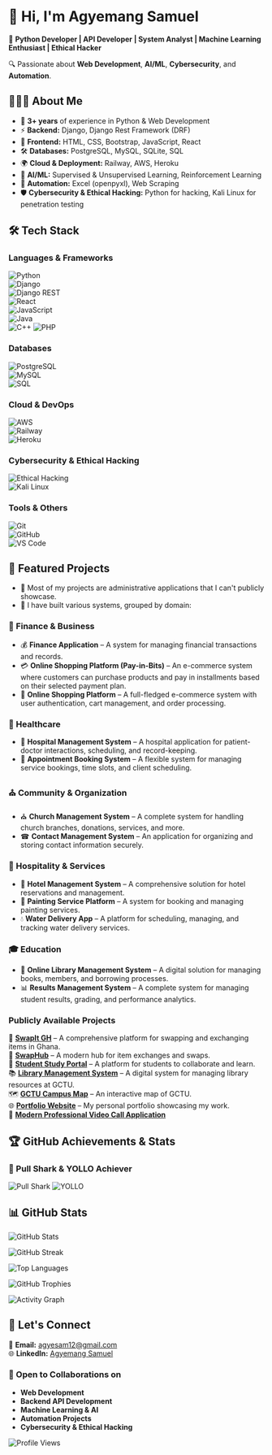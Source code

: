 # 👋 Hi, I'm Agyemang Samuel

🚀 **Python Developer | API Developer | System Analyst | Machine Learning Enthusiast | Ethical Hacker**  

🔍 Passionate about **Web Development**, **AI/ML**, **Cybersecurity**, and **Automation**.



## 👨🏽‍💻 About Me  
- 🎯 **3+ years** of experience in Python & Web Development  
- ⚡ **Backend:** Django, Django Rest Framework (DRF)  
- 🎨 **Frontend:** HTML, CSS, Bootstrap, JavaScript, React  
- 🛠️ **Databases:** PostgreSQL, MySQL, SQLite, SQL  
- 🌍 **Cloud & Deployment:** Railway, AWS, Heroku  
- 🤖 **AI/ML:** Supervised & Unsupervised Learning, Reinforcement Learning  
- 🔄 **Automation:** Excel (openpyxl), Web Scraping
- 🛡️ **Cybersecurity & Ethical Hacking:** Python for hacking, Kali Linux for penetration testing  



## 🛠 Tech Stack  

### **Languages & Frameworks**  
![Python](https://img.shields.io/badge/-Python-3776AB?style=for-the-badge&logo=python&logoColor=white)  
![Django](https://img.shields.io/badge/-Django-092E20?style=for-the-badge&logo=django&logoColor=white)  
![Django REST](https://img.shields.io/badge/-Django%20Rest%20Framework-ff1709?style=for-the-badge&logo=django&logoColor=white)  
![React](https://img.shields.io/badge/-React-61DAFB?style=for-the-badge&logo=react&logoColor=white)  
![JavaScript](https://img.shields.io/badge/-JavaScript-F7DF1E?style=for-the-badge&logo=javascript&logoColor=black)  
![Java](https://img.shields.io/badge/-Java-007396?style=for-the-badge&logo=java&logoColor=white)  
![C++](https://img.shields.io/badge/-C++-00599C?style=for-the-badge&logo=c%2B%2B&logoColor=white)
![PHP](https://img.shields.io/badge/-PHP-777BB4?style=for-the-badge&logo=php&logoColor=white)  

### **Databases**  
![PostgreSQL](https://img.shields.io/badge/-PostgreSQL-4169E1?style=for-the-badge&logo=postgresql&logoColor=white)  
![MySQL](https://img.shields.io/badge/-MySQL-4479A1?style=for-the-badge&logo=mysql&logoColor=white)  
![SQL](https://img.shields.io/badge/-SQL-CC2927?style=for-the-badge&logo=microsoft-sql-server&logoColor=white)  

### **Cloud & DevOps**  
![AWS](https://img.shields.io/badge/-AWS-232F3E?style=for-the-badge&logo=amazon-aws&logoColor=white)  
![Railway](https://img.shields.io/badge/-Railway-12100E?style=for-the-badge&logo=railway&logoColor=white)  
![Heroku](https://img.shields.io/badge/-Heroku-430098?style=for-the-badge&logo=heroku&logoColor=white)  

### **Cybersecurity & Ethical Hacking**  
![Ethical Hacking](https://img.shields.io/badge/-Ethical%20Hacking-000000?style=for-the-badge&logo=hack-the-box&logoColor=white)  
![Kali Linux](https://img.shields.io/badge/-Kali%20Linux-557C94?style=for-the-badge&logo=kali-linux&logoColor=white)  

### **Tools & Others**  
![Git](https://img.shields.io/badge/-Git-F05032?style=for-the-badge&logo=git&logoColor=white)  
![GitHub](https://img.shields.io/badge/-GitHub-181717?style=for-the-badge&logo=github&logoColor=white)  
![VS Code](https://img.shields.io/badge/-VS%20Code-007ACC?style=for-the-badge&logo=visual-studio-code&logoColor=white)  


## 📌 Featured Projects
- 🔹 Most of my projects are administrative applications that I can't publicly showcase.
- 🔹 I have built various systems, grouped by domain:

### 🏦 Finance & Business
- 💰 **Finance Application** – A system for managing financial transactions and records.
- 💳 **Online Shopping Platform (Pay-in-Bits)** – An e-commerce system where customers can purchase products and pay in installments based on their selected payment plan.
- 🛒 **Online Shopping Platform** – A full-fledged e-commerce system with user authentication, cart management, and order processing.

### 🏥 Healthcare
- 🏥 **Hospital Management System** – A hospital application for patient-doctor interactions, scheduling, and record-keeping.
- 📅 **Appointment Booking System** – A flexible system for managing service bookings, time slots, and client scheduling.

### ⛪ Community & Organization
- ⛪ **Church Management System** – A complete system for handling church branches, donations, services, and more.
- ☎ **Contact Management System** – An application for organizing and storing contact information securely.

### 🏨 Hospitality & Services
- 🏨 **Hotel Management System** – A comprehensive solution for hotel reservations and management.
- 🎨 **Painting Service Platform** – A system for booking and managing painting services.
- 💧 **Water Delivery App** – A platform for scheduling, managing, and tracking water delivery services.

### 🎓 Education
- 📖 **Online Library Management System** – A digital solution for managing books, members, and borrowing processes.
- 📊 **Results Management System** – A complete system for managing student results, grading, and performance analytics.

### **Publicly Available Projects**  
🔄 **[SwapIt GH](https://swapit-gh.com)** – A comprehensive platform for swapping and exchanging items in Ghana.  
🔗 **[SwapHub](https://swaphub.up.railway.app)** – A modern hub for item exchanges and swaps.  
🚀 **[Student Study Portal](https://student-study-portal-agyemangsamuel.up.railway.app)** – A platform for students to collaborate and learn.  
📚 **[Library Management System](https://lms-sammykeys-groupsix-afi-955a05c27bea.herokuapp.com/signin/?next=/)** – A digital system for managing library resources at GCTU.  
🗺 **[GCTU Campus Map](https://agyesam12.github.io/sneakout-sammykeys/)** – An interactive map of GCTU.  
🌐 **[Portfolio Website](https://agyesam12.github.io/portfolio/)** – My personal portfolio showcasing my work.  
🎥 **[Modern Professional Video Call Application](https://video-call-cheat-production.up.railway.app/)**


## 🏆 GitHub Achievements & Stats

### 🦈 Pull Shark & YOLLO Achiever  
![Pull Shark](https://img.shields.io/badge/🦈%20Pull%20Shark-Earned-blue?style=for-the-badge)
![YOLLO](https://img.shields.io/badge/🎯%20YOLLO-Achieved-green?style=for-the-badge)


## 📊 GitHub Stats  

![GitHub Stats](https://github-readme-stats-sigma-five.vercel.app/api?username=agyesam12&show_icons=true&theme=algolia&include_all_commits=true&count_private=true)

![GitHub Streak](https://github-readme-streak-stats.herokuapp.com/?user=agyesam12&theme=algolia)

![Top Languages](https://github-readme-stats.vercel.app/api/top-langs/?username=agyesam12&layout=compact&theme=algolia&langs_count=8)  

![GitHub Trophies](https://github-profile-trophy.vercel.app/?username=agyesam12&theme=algolia&no-frame=true&row=1&column=7)

![Activity Graph](https://github-readme-activity-graph.vercel.app/graph?username=agyesam12&theme=react-dark&bg_color=20232a&hide_border=true)


## 💼 Let's Connect  
📧 **Email:** agyesam12@gmail.com  
🌐 **LinkedIn:** [Agyemang Samuel](https://www.linkedin.com/in/agyemang-samuel-0b9b8b334)  


### 🚀 Open to Collaborations on  
- **Web Development**  
- **Backend API Development**  
- **Machine Learning & AI**  
- **Automation Projects**
- **Cybersecurity & Ethical Hacking** 


![Profile Views](https://komarev.com/ghpvc/?username=agyesam12&color=brightgreen&style=flat-square&label=Profile+Views)
